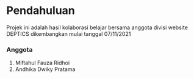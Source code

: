 # Pendahuluan
Projek ini adalah hasil kolaborasi belajar bersama anggota divisi website DEPTICS dikembangkan mulai tanggal 07/11/2021

### Anggota
 1. Miftahul Fauza Ridhoi
 2. Andhika Dwiky Pratama
